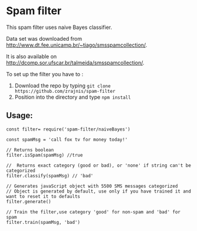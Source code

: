 # Spam filter
This spam filter uses naive Bayes classifier.

Data set was downloaded from http://www.dt.fee.unicamp.br/~tiago/smsspamcollection/.

It is also available on http://dcomp.sor.ufscar.br/talmeida/smsspamcollection/.

To set up the filter you have to :
  1. Download the repo by typing `git clone https://github.com/zrajnis/spam-filter`
  2. Position into the directory and type `npm install`

## Usage:
```
const filter= require('spam-filter/naiveBayes')

const spamMsg = 'call fox tv for money today!'

// Returns boolean
filter.isSpam(spamMsg) //true

//  Returns exact category (good or bad), or 'none' if string can't be categorized
filter.classify(spamMsg) // 'bad'

// Generates javaScript object with 5500 SMS messages categorized
// Object is generated by default, use only if you have trained it and want to reset it to defaults
filter.generate()

// Train the filter,use category 'good' for non-spam and 'bad' for spam
filter.train(spamMsg, 'bad')
```

